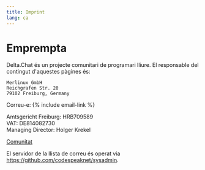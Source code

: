```yaml
---
title: Imprint
lang: ca
---
```




<!-- GENERATED FILE -- DO NOT EDIT -->



# Emprempta

Delta.Chat és un projecte comunitari de programari lliure. El responsable del contingut d'aquestes pàgines és:

    Merlinux GmbH
    Reichgrafen Str. 20
    79102 Freiburg, Germany

Correu-e: {% include email-link %}

Amtsgericht Freiburg: HRB709589  
VAT: DE814082730  
Managing Director: Holger Krekel

[Comunitat](contribute)

El servidor de la llista de correu és operat via <https://github.com/codespeaknet/sysadmin>.
